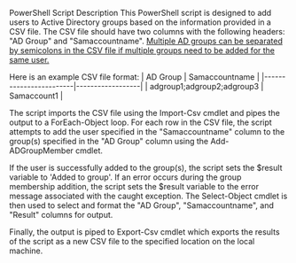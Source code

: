 PowerShell Script Description
This PowerShell script is designed to add users to Active Directory groups based on the information provided in a CSV file. The CSV file should have two columns with the following headers: "AD Group" and "Samaccountname". <u>Multiple AD groups can be separated by semicolons in the CSV file if multiple groups need to be added for the same user.</u>

Here is an example CSV file format:
| AD Group               | Samaccountname |
|------------------------|------------------|
| adgroup1;adgroup2;adgroup3 | Samaccount1         |


The script imports the CSV file using the Import-Csv cmdlet and pipes the output to a ForEach-Object loop. For each row in the CSV file, the script attempts to add the user specified in the "Samaccountname" column to the group(s) specified in the "AD Group" column using the Add-ADGroupMember cmdlet.

If the user is successfully added to the group(s), the script sets the $result variable to 'Added to group'. If an error occurs during the group membership addition, the script sets the $result variable to the error message associated with the caught exception. The Select-Object cmdlet is then used to select and format the "AD Group", "Samaccountname", and "Result" columns for output.

Finally, the output is piped to Export-Csv cmdlet which exports the results of the script as a new CSV file to the specified location on the local machine.
